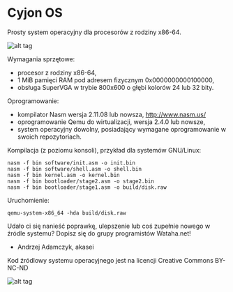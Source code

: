 # Cyjon OS
Prosty system operacyjny dla procesorów z rodziny x86-64.

![alt tag](http://wiki.osdev.org/images/a/a7/Wataha.png)

Wymagania sprzętowe:
- procesor z rodziny x86-64,
- 1 MiB pamięci RAM pod adresem fizycznym 0x0000000000100000,
- obsługa SuperVGA w trybie 800x600 o głębi kolorów 24 lub 32 bity.

Oprogramowanie:
- kompilator Nasm wersja 2.11.08 lub nowsza, http://www.nasm.us/
- oprogramowanie Qemu do wirtualizacji, wersja 2.4.0 lub nowsze,
- system operacyjny dowolny, posiadający wymagane oprogramowanie w swoich repozytoriach.

Kompilacja (z poziomu konsoli), przykład dla systemów GNU/Linux:

    nasm -f bin software/init.asm -o init.bin
    nasm -f bin software/shell.asm -o shell.bin
    nasm -f bin kernel.asm -o kernel.bin
    nasm -f bin bootloader/stage2.asm -o stage2.bin
    nasm -f bin bootloader/stage1.asm -o build/disk.raw

Uruchomienie:

    qemu-system-x86_64 -hda build/disk.raw

Udało ci się nanieść poprawkę, ulepszenie lub coś zupełnie nowego w źródle systemu?
Dopisz się do grupy programistów Wataha.net!

- Andrzej Adamczyk, akasei

Kod źródlowy systemu operacyjnego jest na licencji Creative Commons BY-NC-ND

![alt tag](http://mirrors.creativecommons.org/presskit/buttons/80x15/png/by-nc-nd.png)
